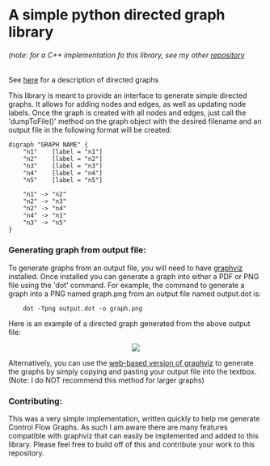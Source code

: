# A simple python directed graph library
###### (note: for a C++ implementation fo this library, see my other [repository](https://github.com/arodriguez-013/simple_digraph)
See [here](https://en.wikipedia.org/wiki/Directed_graph) for a description of directed graphs

This library is meant to provide an interface to generate simple directed graphs. It allows for adding nodes and edges, as well as updating node labels. Once the graph is created with all nodes and edges, just call the 'dumpToFile()' method on the graph object with the desired filename and an output file in the following format will be created:

```
digraph "GRAPH NAME" {
	"n1"	[label = "n1"]
	"n2"	[label = "n2"]
	"n3"	[label = "n3"]
	"n4"	[label = "n4"]
	"n5"	[label = "n5"]

	"n1" -> "n2"
	"n2" -> "n3"
	"n2" -> "n4"
	"n4" -> "n1"
	"n3" -> "n5"
}
```

### Generating graph from output file:

To generate graphs from an output file, you will need to have [graphviz](https://www.graphviz.org/) installed. Once installed you can generate a graph into either a PDF or PNG file using the 'dot' command. For example, the command to generate a graph into a PNG named graph.png from an output file named output.dot is:

```
	dot -Tpng output.dot -o graph.png
```

Here is an example of a directed graph generated from the above output file:
<p align="center"><img src="https://github.com/ar013/simple_digraph_py/blob/master/example/EXAMPLE_GRAPH.png"></p>

Alternatively, you can use the [web-based version of graphviz](http://www.webgraphviz.com/) to generate the graphs by simply copying and pasting your output file into the textbox. (Note: I do NOT recommend this method for larger graphs)

### Contributing:

This was a very simple implementation, written quickly to help me generate Control Flow Graphs. As such I am aware there are many features compatible with graphviz that can easily be implemented and added to this library. Please feel free to build off of this and contribute your work to this repository.
